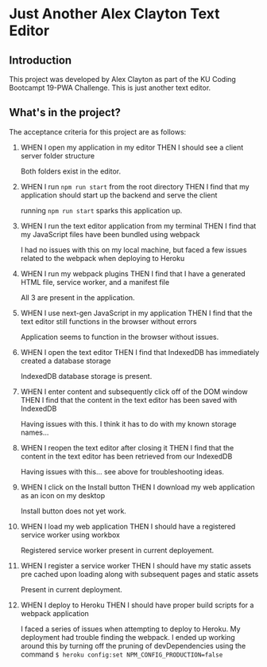 # Just Another Alex Clayton Text Editor

## Introduction
This project was developed by Alex Clayton as part of the KU Coding Bootcampt 19-PWA Challenge.  This is just another text editor.

## What's in the project?
The acceptance criteria for this project are as follows:

1.  WHEN I open my application in my editor
    THEN I should see a client server folder structure

    Both folders exist in the editor.

2.  WHEN I run `npm run start` from the root directory
    THEN I find that my application should start up the backend and serve the client

    running `npm run start` sparks this application up.

3.  WHEN I run the text editor application from my terminal
    THEN I find that my JavaScript files have been bundled using webpack

    I had no issues with this on my local machine, but faced a few issues related to the webpack when deploying to Heroku

4.  WHEN I run my webpack plugins
    THEN I find that I have a generated HTML file, service worker, and a manifest file

    All 3 are present in the application.

5.  WHEN I use next-gen JavaScript in my application
    THEN I find that the text editor still functions in the browser without errors

    Application seems to function in the browser without issues.

6.  WHEN I open the text editor
    THEN I find that IndexedDB has immediately created a database storage

    IndexedDB database storage is present.

7.  WHEN I enter content and subsequently click off of the DOM window
    THEN I find that the content in the text editor has been saved with IndexedDB

    Having issues with this.  I think it has to do with my known storage names...

8.  WHEN I reopen the text editor after closing it
    THEN I find that the content in the text editor has been retrieved from our IndexedDB

    Having issues with this... see above for troubleshooting ideas.

9.  WHEN I click on the Install button
    THEN I download my web application as an icon on my desktop

    Install button does not yet work.

10. WHEN I load my web application
    THEN I should have a registered service worker using workbox

    Registered service worker present in current deployement.

11. WHEN I register a service worker
    THEN I should have my static assets pre cached upon loading along with subsequent pages and static assets

    Present in current deployment.

12. WHEN I deploy to Heroku
    THEN I should have proper build scripts for a webpack application

    I faced a series of issues when attempting to deploy to Heroku.  My deployment had trouble finding the webpack.  I ended up working around this by turning off the pruning of devDependencies using the command `$ heroku config:set NPM_CONFIG_PRODUCTION=false`
